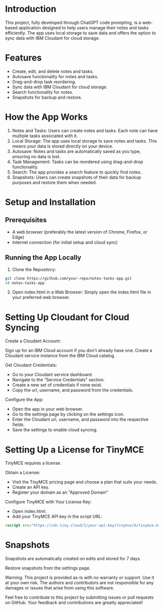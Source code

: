 # Introduction
This project, fully developed through ChatGPT code prompting, is a web-based application designed to help users manage their notes and tasks efficiently. The app uses local storage to save data and offers the option to sync data with IBM Cloudant for cloud storage.

# Features
- Create, edit, and delete notes and tasks.
- Autosave functionality for notes and tasks.
- Drag-and-drop task reordering.
- Sync data with IBM Cloudant for cloud storage.
- Search functionality for notes.
- Snapshots for backup and restore.

# How the App Works
1. Notes and Tasks: Users can create notes and tasks. Each note can have multiple tasks associated with it.
2. Local Storage: The app uses local storage to save notes and tasks. This means your data is stored directly on your device.
3. Autosave: Notes and tasks are automatically saved as you type, ensuring no data is lost.
4. Task Management: Tasks can be reordered using drag-and-drop functionality.
5. Search: The app provides a search feature to quickly find notes.
6. Snapshots: Users can create snapshots of their data for backup purposes and restore them when needed.

# Setup and Installation
## Prerequisites
- A web browser (preferably the latest version of Chrome, Firefox, or Edge)
- Internet connection (for initial setup and cloud sync)
## Running the App Locally
1. Clone the Repository:
```sh
git clone https://github.com/your-repo/notes-tasks-app.git
cd notes-tasks-app
```
2. Open index.html in a Web Browser:
Simply open the index.html file in your preferred web browser.

# Setting Up Cloudant for Cloud Syncing
Create a Cloudant Account:

Sign up for an IBM Cloud account if you don't already have one.
Create a Cloudant service instance from the IBM Cloud catalog.

Get Cloudant Credentials:

- Go to your Cloudant service dashboard.
- Navigate to the "Service Credentials" section.
- Create a new set of credentials if none exist.
- Copy the url, username, and password from the credentials.

Configure the App:

- Open the app in your web browser.
- Go to the settings page by clicking on the settings icon.
- Enter the Cloudant url, username, and password into the respective fields.
- Save the settings to enable cloud syncing.

# Setting Up a License for TinyMCE
TinyMCE requires a license.

Obtain a License:
- Visit the TinyMCE pricing page and choose a plan that suits your needs.
- Create an API key.
- Register your domain as an "Approved Domain"

Configure TinyMCE with Your License Key:
- Open index.html.
- Add your TinyMCE API key in the script URL:
```html
<script src="https://cdn.tiny.cloud/1/your-api-key/tinymce/6/tinymce.min.js" referrerpolicy="origin"></script>
```


# Snapshots
Snapshots are automatically created on edits and stored for 7 days.

Restore snapshots from the settings page.


Warning: This project is provided as-is with no warranty or support. Use it at your own risk. The authors and contributors are not responsible for any damages or issues that arise from using this software.

Feel free to contribute to this project by submitting issues or pull requests on GitHub. Your feedback and contributions are greatly appreciated!
